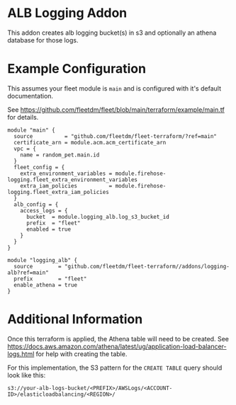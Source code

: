 # ALB Logging Addon
This addon creates alb logging bucket(s) in s3 and optionally an athena database for those logs.

# Example Configuration

This assumes your fleet module is `main` and is configured with it's default documentation.

See https://github.com/fleetdm/fleet/blob/main/terraform/example/main.tf for details. 

```
module "main" {
  source          = "github.com/fleetdm/fleet-terraform/?ref=main"
  certificate_arn = module.acm.acm_certificate_arn
  vpc = {
    name = random_pet.main.id
  }
  fleet_config = {
    extra_environment_variables = module.firehose-logging.fleet_extra_environment_variables
    extra_iam_policies          = module.firehose-logging.fleet_extra_iam_policies
  }
  alb_config = {
    access_logs = {
      bucket  = module.logging_alb.log_s3_bucket_id
      prefix  = "fleet"
      enabled = true
    }
  }
}

module "logging_alb" {
  source        = "github.com/fleetdm/fleet-terraform//addons/logging-alb?ref=main"
  prefix        = "fleet"
  enable_athena = true
}
``` 

# Additional Information

Once this terraform is applied, the Athena table will need to be created.  See https://docs.aws.amazon.com/athena/latest/ug/application-load-balancer-logs.html for help with creating the table.

For this implementation, the S3 pattern for the `CREATE TABLE` query should look like this:

```
s3://your-alb-logs-bucket/<PREFIX>/AWSLogs/<ACCOUNT-ID>/elasticloadbalancing/<REGION>/
```

